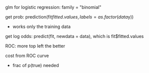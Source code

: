 glm for logistic regression: family = "binomial"

get prob: prediction(fit$fitted.values, labels = as.factor(data$y))
- works only the training data

get log odds: predict(fit, newdata = data), which is fit$fitted.values

ROC: more top left the better

cost from ROC curve
- frac of p(true) needed